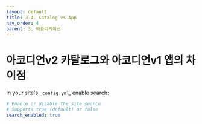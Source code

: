```yaml
---
layout: default
title: 3-4. Catalog vs App
nav_order: 4
parent: 3. 애플리케이션
---
```


# 아코디언v2 카탈로그와 아코디언v1 앱의 차이점

In your site's `_config.yml`, enable search:

```yaml
# Enable or disable the site search
# Supports true (default) or false
search_enabled: true
```


